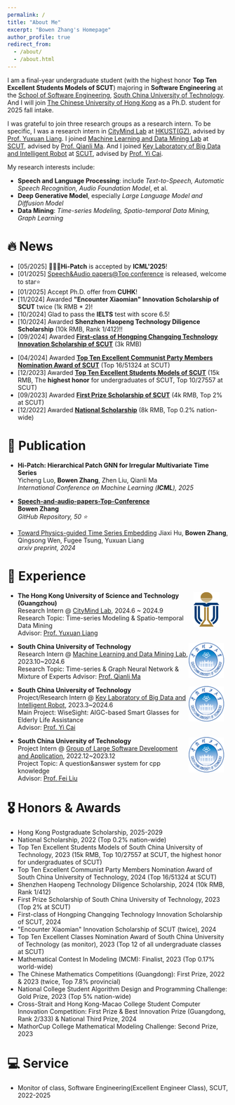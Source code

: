 ```yaml
---
permalink: /
title: "About Me"
excerpt: "Bowen Zhang's Homepage"
author_profile: true
redirect_from: 
  - /about/
  - /about.html
---
```


I am a final-year undergraduate student (with the highest honor **Top Ten Excellent Students Models of SCUT**) majoring in **Software Engineering** at the [School of Software Engineering](https://www2.scut.edu.cn/sse/), [South China University of Technology](https://www.scut.edu.cn/). And I will join [The Chinese University of Hong Kong](https://www.cuhk.edu.hk/english/index.html#) as a Ph.D. student for 2025 fall intake. 

I was grateful to join three research groups as a research intern. To be specific, I was a research intern in [CityMind Lab](https://citymind.top/) at [HKUST(GZ)](https://www.hkust-gz.edu.cn/), advised by [Prof. Yuxuan Liang](https://yuxuanliang.com/). I joined [Machine Learning and Data Mining Lab](https://www2.scut.edu.cn/qianlima/) at [SCUT](https://www.scut.edu.cn/), advised by [Prof. Qianli Ma](https://www2.scut.edu.cn/qianlima/English/list.htm). And I joined [Key Laboratory of Big Data and Intelligent Robot](https://www2.scut.edu.cn/klbdir/) at [SCUT](https://www.scut.edu.cn/), advised by [Prof. Yi Cai](https://scholar.google.com.hk/citations?user=ej3Nb5wAAAAJ&hl=zh-CN).

My research interests include: 
- **Speech and Language Processing**: include *Text-to-Speech, Automatic Speech Recognition, Audio Foundation Model*, et al. 
- **Deep Generative Model**, especially *Large Language Model and Diffusion Model*
- **Data Mining**: *Time-series Modeling, Spatio-temporal Data Mining, Graph Learning*

# 🔥 News
+ [05/2025] 🎉🎉🎉**Hi-Patch** is accepted by **ICML'2025**!
+ [01/2025] [Speech&Audio papers@Top conference](https://github.com/01Zhangbw/Speech-and-audio-papers-Top-Conference) is released, welcome to star⭐
+ [01/2025] Accept Ph.D. offer from **CUHK**!
+ [11/2024] Awarded **"Encounter Xiaomian" Innovation Scholarship of SCUT** twice (1k RMB * 2)!
+ [10/2024] Glad to pass the **IELTS** test with score 6.5!
+ [10/2024] Awarded **Shenzhen Haopeng Technology Diligence Scholarship** (10k RMB, Rank 1/412)!!
+ [09/2024] Awarded **[First-class of Hongping Changqing Technology Innovation Scholarship of SCUT](https://www2.scut.edu.cn/_upload/article/files/95/21/192f9fa84a9dbbabe5641a8c1304/4df3c38b-e435-4d9a-b480-af5893d93b2c.pdf)** (3k RMB)
- [04/2024] Awarded **[Top Ten Excellent Communist Party Members Nomination Award of SCUT](https://mp.weixin.qq.com/s/AXQzvTPrwo7ziBO1-_E-jw)** (Top 16/51324 at SCUT)
- [12/2023] Awarded **[Top Ten Excellent Students Models of SCUT](https://news.scut.edu.cn/2023/1129/c160a47957/page.htm)** (15k RMB, The **highest honor** for undergraduates of SCUT, Top 10/27557 at SCUT)
- [09/2023] Awarded **[First Prize Scholarship of SCUT](https://01Zhangbw.github.io/images/First_Prize.pdf)** (4k RMB, Top 2% at SCUT)
- [12/2022] Awarded **[National Scholarship](http://www.moe.gov.cn/jyb_xxgk/s5743/s5744/A05/202212/t20221227_1036671.html)** (8k RMB, Top 0.2% nation-wide)

# 📕 Publication

+ **Hi-Patch: Hierarchical Patch GNN for Irregular Multivariate Time Series**     
  Yicheng Luo, **Bowen Zhang**, Zhen Liu, Qianli Ma         
  *International Conference on Machine Learning (**ICML**), 2025*
  
+ **[Speech-and-audio-papers-Top-Conference](https://github.com/01Zhangbw/Speech-and-audio-papers-Top-Conference)**         
  **Bowen Zhang**         
  *GitHub Repository, 50 ⭐*
  
+ [Toward Physics-guided Time Series Embedding](https://arxiv.org/abs/2410.06651)
  Jiaxi Hu, **Bowen Zhang**, Qingsong Wen, Fugee Tsung, Yuxuan Liang         
  *arxiv preprint, 2024*

# 🚶 Experience

<!--<img src="images/../../images/logos/SCUT.png" alt="SCUT" style="float: right; margin-right: 10px; ; width: 80px; height: 80px;" />-->


 <!--**South China University of Technology**              
  Research Intern @ ["Human-like Emotional Intelligence" Joint Innovation Laboratory](https://www2.scut.edu.cn/ee_en/), 2024.11 ~ Present  
  Research Topic: Affective Computing & Text-to-Speech       
  Advisor: [Prof. Xiaofen Xing](https://dblp.org/pid/41/9939.html) and [Prof. Xiangmin Xu](https://dblp.org/pid/28/9939.html) -->

<img src="images/../../images/logos/HKUST.svg.png" alt="HKUST" style="float: right; margin-right: 20px; ; width: 60px; height: 80px;" />

* **The Hong Kong University of Science and Technology (Guangzhou)**            
  Research Intern @ [CityMind Lab](https://citymind.top/), 2024.6 ~ 2024.9  
  Research Topic: Time-series Modeling & Spatio-temporal Data Mining      
  Advisor: [Prof. Yuxuan Liang](https://yuxuanliang.com/)  

<img src="images/../../images/logos/SCUT.png" alt="SCUT" style="float: right; margin-right: 10px; ; width: 80px; height: 80px;" />

* **South China University of Technology**            
  Research Intern @ [Machine Learning and Data Mining Lab](https://www2.scut.edu.cn/qianlima/), 2023.10~2024.6   
  Research Topic: Time-series & Graph Neural Network & Mixture of Experts
  Advisor: [Prof. Qianli Ma](https://www2.scut.edu.cn/qianlima/English/list.htm)       

<img src="images/../../images/logos/SCUT.png" alt="SCUT" style="float: right; margin-right: 10px; ; width: 80px; height: 80px;" />

* **South China University of Technology**            
  Project/Research Intern @ [Key Laboratory of Big Data and Intelligent Robot](https://www2.scut.edu.cn/klbdir/), 2023.3~2024.6   
  Main Project: WiseSight: AIGC-based Smart Glasses for Elderly Life Assistance   
  Advisor: [Prof. Yi Cai](https://scholar.google.com.hk/citations?user=ej3Nb5wAAAAJ&hl=zh-CN)  

<img src="images/../../images/logos/SCUT.png" alt="SCUT" style="float: right; margin-right: 10px; ; width: 80px; height: 80px;" />

* **South China University of Technology**            
  Project Intern @ [Group of Large Software Development and Application](https://www2.scut.edu.cn/sse/2018/0614/c16788a270676/page.htm), 2022.12~2023.12   
  Project Topic: A question&answer system for cpp knowledge  
  Advisor: [Prof. Fei Liu](https://scholar.google.com/citations?hl=en&user=gC-YMYgAAAAJ&view_op=list_works)  

# 🎖 Honors & Awards

* Hong Kong Postgraduate Scholarship, 2025-2029
* National Scholarship, 2022 (Top 0.2% nation-wide)
* Top Ten Excellent Students Models of South China University of Technology, 2023 (15k RMB, Top 10/27557 at SCUT, the highest honor for undergraduates of SCUT)
* Top Ten Excellent Communist Party Members Nomination Award of South China University of Technology, 2024 (Top 16/51324 at SCUT)
* Shenzhen Haopeng Technology Diligence Scholarship, 2024 (10k RMB, Rank 1/412)
* First Prize Scholarship of South China University of Technology, 2023 (Top 2% at SCUT)
* First-class of Hongping Changqing Technology Innovation Scholarship of SCUT, 2024
* "Encounter Xiaomian" Innovation Scholarship of SCUT (twice), 2024
* Top Ten Excellent Classes Nomination Award of South China University of Technology (as monitor), 2023 (Top 12 of all undergraduate classes at SCUT)
* Mathematical Contest In Modeling (MCM): Finalist, 2023 (Top 0.17% world-wide)
* The Chinese Mathematics Competitions (Guangdong): First Prize, 2022 & 2023 (twice, Top 7.8% provincial)
* National College Student Algorithm Design and Programming Challenge: Gold Prize, 2023 (Top 5% nation-wide)
* Cross-Strait and Hong Kong-Macao College Student Computer Innovation Competition: First Prize & Best Innovation Prize (Guangdong, Rank 2/333) & National Third Prize, 2024
* MathorCup College Mathematical Modeling Challenge: Second Prize, 2023 

# 💻 Service

* Monitor of class, Software Engineering(Excellent Engineer Class), SCUT, 2022-2025
